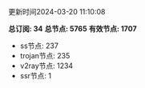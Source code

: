 更新时间2024-03-20 11:10:08

**总订阅: 34**
**总节点: 5765**
**有效节点: 1707**
- ss节点: 237
- trojan节点: 235
- v2ray节点: 1234
- ssr节点: 1
